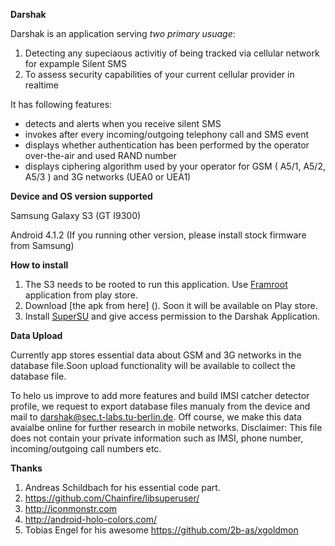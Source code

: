 **Darshak**

Darshak is an application serving *two primary usuage*:

1. Detecting any supeciaous activitiy of being tracked via cellular network for expample Silent SMS
2. To assess security capabilities of your current cellular provider in realtime
 
It has following features:

* detects and alerts when you receive silent SMS
* invokes after every incoming/outgoing telephony call and SMS event
* displays whether authentication has been performed by the operator
over-the-air and used RAND number
* displays ciphering algorithm used by your operator for GSM ( A5/1,
A5/2, A5/3 ) and 3G networks (UEA0 or UEA1)


**Device and OS version supported**

Samsung Galaxy S3 (GT I9300)

Android 4.1.2  (If you running other version, please install stock
firmware from Samsung)


**How to install**

1. The S3 needs to be rooted to run this application. Use [Framroot](http://forum.xda-developers.com/apps/framaroot/root-framaroot-one-click-apk-to-root-t2130276)
application from play store.
2. Download [the apk from here] (). Soon it will be available on Play store.
3. Install [SuperSU](https://play.google.com/store/apps/details?id=eu.chainfire.supersu&hl=de) and give access permission to the Darshak Application.

**Data Upload**

Currently app stores essential data about GSM and 3G networks in the
database file.Soon upload functionality will be available to collect the database file. 

To helo us improve to add more features and build IMSI catcher detector profile, we request to export database files manualy from the device and mail to darshak@sec.t-labs.tu-berlin.de.
Off course, we make this data avaialbe online for further research in mobile networks.
Disclaimer: This file does not contain your private information such as IMSI, phone number, incoming/outgoing call numbers etc.

**Thanks**

1. Andreas Schildbach for his essential code part.
2. https://github.com/Chainfire/libsuperuser/
3. http://iconmonstr.com
4. http://android-holo-colors.com/
5. Tobias Engel for his awesome https://github.com/2b-as/xgoldmon


